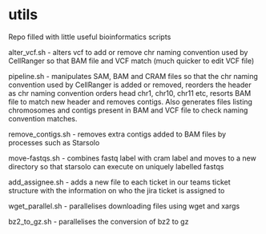 # utils
Repo filled with little useful bioinformatics scripts

alter_vcf.sh - alters vcf to add or remove chr naming convention used by CellRanger so that BAM file and VCF match (much quicker to edit VCF file)

pipeline.sh - manipulates SAM, BAM and CRAM files so that the chr naming convention used by CellRanger is added or removed, reorders the header as chr naming convention orders head chr1, chr10, chr11 etc, resorts BAM file to match new header and removes contigs. Also generates files listing chromosomes and contigs present in BAM and VCF file to check naming convention matches.

remove_contigs.sh - removes extra contigs added to BAM files by processes such as Starsolo 

move-fastqs.sh - combines fastq label with cram label and moves to a new directory so that starsolo can execute on uniquely labelled fastqs

add_assignee.sh - adds a new file to each ticket in our teams ticket structure with the information on who the jira ticket is assigned to

wget_parallel.sh - parallelises downloading files using wget and xargs

bz2_to_gz.sh - parallelises the conversion of bz2 to gz
